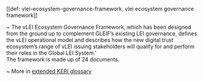 [[def: vlei-ecosystem-governance-framework, vlei ecosystem governance framework]]

~ The vLEI Ecosystem Governance Framework, which has been designed from the ground up to complement GLEIF’s existing LEI governance, defines the vLEI operational model and describes how the new digital trust ecosystem’s range of vLEI issuing stakeholders will qualify for and perform their roles in the Global LEI System.’  
The framework is made up of 24 documents.

~ More in <a href="https://weboftrust.github.io/WOT-terms/docs/glossary/vlei-ecosystem-governance-framework">extended KERI glossary</a>
